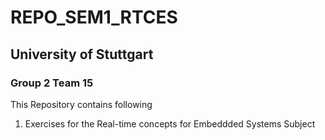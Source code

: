 # REPO_SEM1_RTCES
## University of Stuttgart
### Group 2 Team 15
This Repository contains following
1. Exercises for the Real-time concepts for Embeddded Systems Subject
